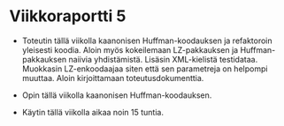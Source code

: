 # Viikkoraportti 5

- Toteutin tällä viikolla kaanonisen Huffman-koodauksen ja refaktoroin
  yleisesti koodia. Aloin myös kokeilemaan LZ-pakkauksen ja
  Huffman-pakkauksen naiivia yhdistämistä. Lisäsin XML-kielistä
  testidataa. Muokkasin LZ-enkoodaajaa siten että sen parametreja on
  helpompi muuttaa. Aloin kirjoittamaan toteutusdokumenttia.

- Opin tällä viikolla kaanonisen Huffman-koodauksen.

- Käytin tällä viikolla aikaa noin 15 tuntia.
